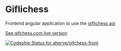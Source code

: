 # Giflichess

Frontend angular application to use the [giflichess api](https://github.com/aherve/giflichess)

[See gifchess.com live version](https://gifchess.com)

[![Codeship Status for aherve/gifchess-front](https://app.codeship.com/projects/8ae86b70-7184-0137-af33-0ebe3af13ad5/status?branch=master)](https://app.codeship.com/projects/348425)

